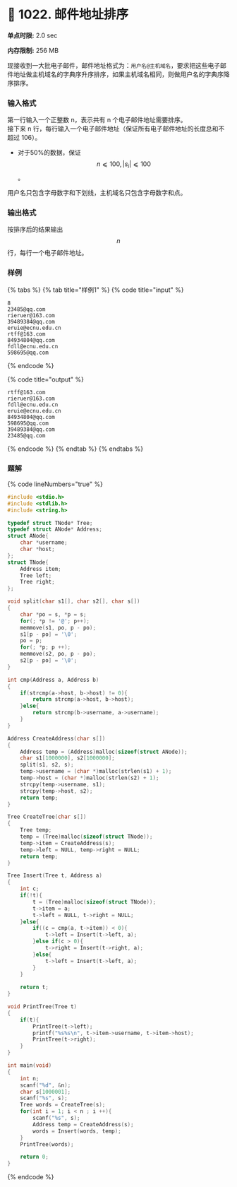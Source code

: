 # 🧡 1022. 邮件地址排序

**单点时限:** 2.0 sec

**内存限制:** 256 MB

现接收到一大批电子邮件，邮件地址格式为：`用户名@主机域名`，要求把这些电子邮件地址做主机域名的字典序升序排序，如果主机域名相同，则做用户名的字典序降序排序。

### 输入格式

第一行输入一个正整数 n，表示共有 n 个电子邮件地址需要排序。\
接下来 n 行，每行输入一个电子邮件地址（保证所有电子邮件地址的长度总和不超过 106）。

* 对于50%的数据，保证 $$n⩽100,|s_i|⩽100$$。

用户名只包含字母数字和下划线，主机域名只包含字母数字和点。

### 输出格式

按排序后的结果输出$$n$$ 行，每行一个电子邮件地址。

### 样例

{% tabs %}
{% tab title="样例1" %}
{% code title="input" %}
```
8
23485@qq.com
rieruer@163.com
39489384@qq.com
eruie@ecnu.edu.cn
rtff@163.com
84934804@qq.com
fdll@ecnu.edu.cn
598695@qq.com
```
{% endcode %}

{% code title="output" %}
```
rtff@163.com
rieruer@163.com
fdll@ecnu.edu.cn
eruie@ecnu.edu.cn
84934804@qq.com
598695@qq.com
39489384@qq.com
23485@qq.com
```
{% endcode %}
{% endtab %}
{% endtabs %}

### 题解

{% code lineNumbers="true" %}
```c
#include <stdio.h>
#include <stdlib.h>
#include <string.h>

typedef struct TNode* Tree;
typedef struct ANode* Address;
struct ANode{
	char *username;
	char *host;
};
struct TNode{
	Address item;
	Tree left;
	Tree right;
};

void split(char s1[], char s2[], char s[])
{
	char *po = s, *p = s;
	for(; *p != '@'; p++);
	memmove(s1, po, p - po);
	s1[p - po] = '\0';
	po = p;
	for(; *p; p ++);
	memmove(s2, po, p - po);
	s2[p - po] = '\0';
}

int cmp(Address a, Address b)
{
	if(strcmp(a->host, b->host) != 0){
		return strcmp(a->host, b->host);
	}else{
		return strcmp(b->username, a->username);
	}
}

Address CreateAddress(char s[])
{
	Address temp = (Address)malloc(sizeof(struct ANode));
	char s1[1000000], s2[1000000];
	split(s1, s2, s);
	temp->username = (char *)malloc(strlen(s1) + 1);
	temp->host = (char *)malloc(strlen(s2) + 1);
	strcpy(temp->username, s1);
	strcpy(temp->host, s2);
	return temp;
}

Tree CreateTree(char s[])
{
	Tree temp;
	temp = (Tree)malloc(sizeof(struct TNode));
	temp->item = CreateAddress(s);
	temp->left = NULL, temp->right = NULL;
	return temp;
}

Tree Insert(Tree t, Address a)
{
	int c;
	if(!t){
		t = (Tree)malloc(sizeof(struct TNode));
		t->item = a;
		t->left = NULL, t->right = NULL;
	}else{
		if((c = cmp(a, t->item)) < 0){
			t->left = Insert(t->left, a);
		}else if(c > 0){
			t->right = Insert(t->right, a);
		}else{
			t->left = Insert(t->left, a);
		} 
	}
	
	return t;
}

void PrintTree(Tree t)
{
	if(t){
		PrintTree(t->left);
		printf("%s%s\n", t->item->username, t->item->host);
		PrintTree(t->right);
	}
}

int main(void)
{
	int n;
	scanf("%d", &n);
	char s[1000001];
	scanf("%s", s);
	Tree words = CreateTree(s);
	for(int i = 1; i < n ; i ++){
		scanf("%s", s);
		Address temp = CreateAddress(s);
		words = Insert(words, temp);
	}
	PrintTree(words);	

	return 0;
}
```
{% endcode %}
